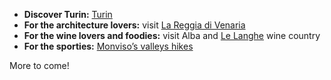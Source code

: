  * **Discover Turin:** [Turin](http://www.comune.torino.it/canaleturismo/en/)
 * **For the architecture lovers:** visit [La Reggia di Venaria](http://www.lavenaria.it/web/index.php)
 * **For the wine lovers and foodies:** visit Alba and [Le Langhe](http://www.langheroero.it/index.jsp?idProgetto=2) wine country
 * **For the sporties:** [Monviso’s valleys hikes](http://www.piemonteoutdoor.it/web/en/activities/hiking/gran-tour/item/73046-monviso-tour)


 More to come!


